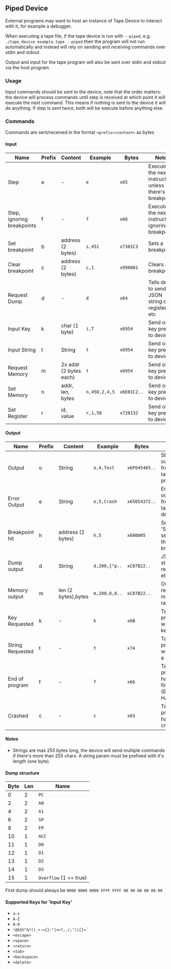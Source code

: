 ## Piped Device

External programs may want to host an instance of Tape Device to interact with it, for example a debugger.

When executing a tape file, if the tape device is run with `--piped`, e.g. `./tape_device example.tape --piped` then the program will not run automatically and instead will rely on sending and receiving commands over stdin and stdout.

Output and input for the tape program will also be sent over stdin and stdout via the host program.

### Usage

Input commands should be sent to the device, note that the order matters: the device will process commands until step is received at which point it will execute the next command.
This means if nothing is sent to the device it will do anything. If step is sent twice, both will be execute before anything else.

### Commands

Commands are sent/received in the format `<prefix><content>` as bytes

#### Input

| Name | Prefix | Content | Example | Bytes | Notes |
|----------|----------|-------|-----|-----|----|
| Step | e | - | `e` | `x65` | Executes the next instruction, unless there's a breakpoint |
| Step, ignoring breakpoints | f | - | `f` | `x66` | Executes the next instruction, ignoring breakpoints |
| Set breakpoint | b | address (2 bytes) | `s,451` | `x7301C3` | Sets a breakpoint |
| Clear breakpoint | c | address (2 bytes) | `c,1` | `x990001` | Clears a breakpoint |
| Request Dump | d | - | `d` | `x64` | Tells device to send JSON string of registers, etc |
| Input Key | k | char (1 byte) | `i,T` | `x6954` | Send one key press to device | 
| Input String | t | String | `t` | `x6954` | Send one key press to device | 
| Request Memory | m | 2x addr (2 bytes each) | `t` | `x6954` | Send one key press to device |  
| Set Memory | n | addr, len, bytes | `n,450,2,4,5` | `x6E01C2..` | Send one key press to device | 
| Set Register | r | id, value | `r,1,50` | `x720132` | Send one key press to device |   

#### Output

| Name | Prefix | Content | Example | Bytes | Notes |
|----------|----------|-------|-----|-----|----|
| Output | o | String | `o,4,Test` | `x6F045465..` | Standard output from the tape program |
| Error Output | e | String | `e,5,Crash` | `x65054372..` | Error output from the tape device |
| Breakpoint hit | h | address (2 bytes) | `h,5` | `x680005` | Sent when 'Step' is sent but there's a breakpoint |
| Dump output | d | String | `d,200,{"p..` | `xC87B22..` | JSON string of registers, etc |
| Memory output | m | len (2 bytes),bytes | `m,200,0,0..` | `xC87B22..` | Output of requested memory range |
| Key Requested | k | - | `k` | `x6B` | Tape program is waiting for key press |
| String Requested | t | - | `t` | `x74` | Tape program is waiting for a string |
| End of program | f | - | `f` | `x66` | Tape program has finished (EoF or HALT) |
| Crashed | c | - | `c` | `x63` | Tape program has crashed |

#### Notes

* Strings are max 255 bytes long, the device will send multiple commands if there's more than 255 chars. A string param must be prefixed with it's length (one byte).

#### Dump structure

|Byte|Len|Name|
|---|---|---|
|0|2|`PC`|
|2|2|`A0`|
|4|2|`A1`|
|6|2|`SP`|
|8|2|`FP`|
|10|1|`ACC`|
|11|1|`D0`|
|12|1|`D1`|
|13|1|`D2`|
|14|1|`D3`|
|15|1|`Overflow` (1 == true)|

First dump should always be `0000 0000 0000 FFFF FFFF 00 00 00 00 00 00`

#### Supported Keys for 'Input Key'

 * `a-z`
 * `A-Z`
 * `0-9`
 * `!@£$%^&*()_+-={}:"|<>?,./;'\\[]`~`
 * `<escape>`
 * `<space>`
 * `<return>`
 * `<tab>`
 * `<backspace>`
 * `<delete>`
